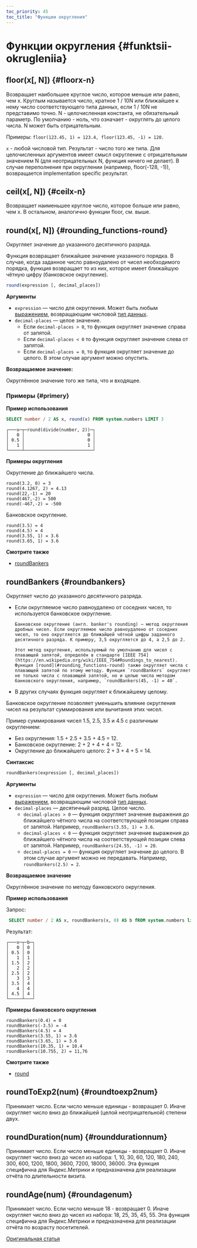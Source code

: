 ```yaml
---
toc_priority: 45
toc_title: "Функции округления"
---
```


# Функции округления {#funktsii-okrugleniia}

## floor(x\[, N\]) {#floorx-n}

Возвращает наибольшее круглое число, которое меньше или равно, чем x.
Круглым называется число, кратное 1 / 10N или ближайшее к нему число соответствующего типа данных, если 1 / 10N не представимо точно.
N - целочисленная константа, не обязательный параметр. По умолчанию - ноль, что означает - округлять до целого числа.
N может быть отрицательным.

Примеры: `floor(123.45, 1) = 123.4, floor(123.45, -1) = 120.`

`x` - любой числовой тип. Результат - число того же типа.
Для целочисленных аргументов имеет смысл округление с отрицательным значением N (для неотрицательных N, функция ничего не делает).
В случае переполнения при округлении (например, floor(-128, -1)), возвращается implementation specific результат.

## ceil(x\[, N\]) {#ceilx-n}

Возвращает наименьшее круглое число, которое больше или равно, чем x.
В остальном, аналогично функции floor, см. выше.

## round(x\[, N\]) {#rounding_functions-round}

Округляет значение до указанного десятичного разряда.

Функция возвращает ближайшее значение указанного порядка. В случае, когда заданное число равноудалено от чисел необходимого порядка, функция возвращает то из них, которое имеет ближайшую чётную цифру (банковское округление).

``` sql
round(expression [, decimal_places])
```

**Аргументы**

-   `expression` — число для округления. Может быть любым [выражением](../syntax.md#syntax-expressions), возвращающим числовой [тип данных](../../sql-reference/functions/rounding-functions.md#data_types).
-   `decimal-places` — целое значение.
    -   Если `decimal-places > 0`, то функция округляет значение справа от запятой.
    -   Если `decimal-places < 0` то функция округляет значение слева от запятой.
    -   Если `decimal-places = 0`, то функция округляет значение до целого. В этом случае аргумент можно опустить.

**Возвращаемое значение:**

Округлённое значение того же типа, что и входящее.

### Примеры {#primery}

**Пример использования**

``` sql
SELECT number / 2 AS x, round(x) FROM system.numbers LIMIT 3
```

``` text
┌───x─┬─round(divide(number, 2))─┐
│   0 │                        0 │
│ 0.5 │                        0 │
│   1 │                        1 │
└─────┴──────────────────────────┘
```

**Примеры округления**

Округление до ближайшего числа.

``` text
round(3.2, 0) = 3
round(4.1267, 2) = 4.13
round(22,-1) = 20
round(467,-2) = 500
round(-467,-2) = -500
```

Банковское округление.

``` text
round(3.5) = 4
round(4.5) = 4
round(3.55, 1) = 3.6
round(3.65, 1) = 3.6
```

**Смотрите также**

-   [roundBankers](#roundbankers)

## roundBankers {#roundbankers}

Округляет число до указанного десятичного разряда.

-   Если округляемое число равноудалено от соседних чисел, то используется банковское округление.

        Банковское округление (англ. banker's rounding) — метод округления дробных чисел. Если округляемое число равноудалено от соседних чисел, то оно округляется до ближайшей чётной цифры заданного десятичного разряда. К примеру, 3,5 округляется до 4, а 2,5 до 2.

        Этот метод округления, используемый по умолчанию для чисел с плавающей запятой, определён в стандарте [IEEE 754](https://en.wikipedia.org/wiki/IEEE_754#Roundings_to_nearest). Функция [round](#rounding_functions-round) также округляет числа с плавающей запятой по этому методу. Функция `roundBankers` округляет не только числа с плавающей запятой, но и целые числа методом банковского округления, например, `roundBankers(45, -1) = 40`.

-   В других случаях функция округляет к ближайшему целому.

Банковское округление позволяет уменьшить влияние округления чисел на результат суммирования или вычитания этих чисел.

Пример суммирования чисел 1.5, 2.5, 3.5 и 4.5 с различным округлением:

-   Без округления: 1.5 + 2.5 + 3.5 + 4.5 = 12.
-   Банковское округление: 2 + 2 + 4 + 4 = 12.
-   Округление до ближайшего целого: 2 + 3 + 4 + 5 = 14.

**Синтаксис**

``` sql
roundBankers(expression [, decimal_places])
```

**Аргументы**

-   `expression` — число для округления. Может быть любым [выражением](../syntax.md#syntax-expressions), возвращающим числовой [тип данных](../../sql-reference/functions/rounding-functions.md#data_types).
-   `decimal-places` — десятичный разряд. Целое число.
    -   `decimal-places > 0` — функция округляет значение выражения до ближайшего чётного числа на соответствующей позиции справа от запятой. Например, `roundBankers(3.55, 1) = 3.6`.
    -   `decimal-places < 0` — функция округляет значение выражения до ближайшего чётного числа на соответствующей позиции слева от запятой. Например, `roundBankers(24.55, -1) = 20`.
    -   `decimal-places = 0` — функция округляет значение до целого. В этом случае аргумент можно не передавать. Например, `roundBankers(2.5) = 2`.

**Возвращаемое значение**

Округлённое значение по методу банковского округления.

**Пример использования**

Запрос:

``` sql
 SELECT number / 2 AS x, roundBankers(x, 0) AS b fROM system.numbers limit 10
```

Результат:

``` text
┌───x─┬─b─┐
│   0 │ 0 │
│ 0.5 │ 0 │
│   1 │ 1 │
│ 1.5 │ 2 │
│   2 │ 2 │
│ 2.5 │ 2 │
│   3 │ 3 │
│ 3.5 │ 4 │
│   4 │ 4 │
│ 4.5 │ 4 │
└─────┴───┘
```

**Примеры банковского округления**

``` text
roundBankers(0.4) = 0
roundBankers(-3.5) = -4
roundBankers(4.5) = 4
roundBankers(3.55, 1) = 3.6
roundBankers(3.65, 1) = 3.6
roundBankers(10.35, 1) = 10.4
roundBankers(10.755, 2) = 11,76
```

**Смотрите также**

-   [round](#rounding_functions-round)

## roundToExp2(num) {#roundtoexp2num}

Принимает число. Если число меньше единицы - возвращает 0. Иначе округляет число вниз до ближайшей (целой неотрицательной) степени двух.

## roundDuration(num) {#rounddurationnum}

Принимает число. Если число меньше единицы - возвращает 0. Иначе округляет число вниз до чисел из набора: 1, 10, 30, 60, 120, 180, 240, 300, 600, 1200, 1800, 3600, 7200, 18000, 36000. Эта функция специфична для Яндекс.Метрики и предназначена для реализации отчёта по длительности визита.

## roundAge(num) {#roundagenum}

Принимает число. Если число меньше 18 - возвращает 0. Иначе округляет число вниз до чисел из набора: 18, 25, 35, 45, 55. Эта функция специфична для Яндекс.Метрики и предназначена для реализации отчёта по возрасту посетителей.

[Оригинальная статья](https://clickhouse.tech/docs/ru/query_language/functions/rounding_functions/) <!--hide-->
